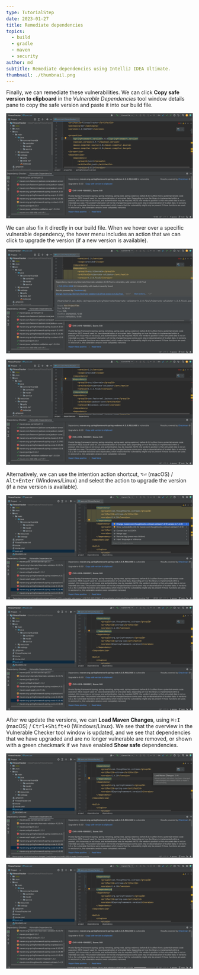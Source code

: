 ```yaml
---
type: TutorialStep
date: 2023-01-27
title: Remediate dependencies
topics:
  - build
  - gradle
  - maven
  - security
author: md
subtitle: Remediate dependencies using IntelliJ IDEA Ultimate.
thumbnail: ./thumbnail.png
---
```


Finally, we can remediate these vulnerabilities. We can click **Copy safe version to clipboard** in the _Vulnerable Dependencies_ tool window details pane to copy the safe version and paste it into our build file.

![Copy safe version to clipboard](copy-to-clipboard.png)

We can also fix it directly in our build file. When we hover over a specific vulnerable dependency, the hover menu includes an action that we can click to upgrade the version (if a new version is available).

![Show hover](fix-from-hover.png)

![Fixed version from hover](fixed-from-hover.png)

Alternatively, we can use the intention action shortcut, <kbd>⌥⏎</kbd> (macOS) / <kbd>Alt+Enter</kbd> (Windows/Linux) and select the action to upgrade the version (if a new version is available).

![Show context actions](context-actions.png)

![Fixed version from context actions](fix-from-context-actions.png)

After we update the versions, we can **Load Maven Changes**, using <kbd>⌘⇧I</kbd> (macOS) / <kbd>Ctrl+Shift+O</kbd> (Windows/Linux). We see that the overview in the Vulnerable Checker tool window is updated, and we see that dependencies that we have upgraded and are no longer vulnerable are removed, or shown with a green checkmark if we have enabled **Show safe** dependencies.

![Load Maven Changes](load-maven-changes.png)

![Updated](updated.png)

